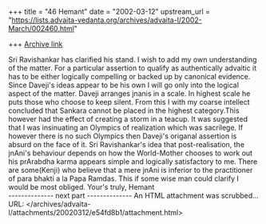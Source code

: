 +++
title = "46 Hemant"
date = "2002-03-12"
upstream_url = "https://lists.advaita-vedanta.org/archives/advaita-l/2002-March/002460.html"

+++
[Archive link](https://lists.advaita-vedanta.org/archives/advaita-l/2002-March/002460.html)

Sri Ravishankar has clarified his stand. I wish to add my own understanding of the matter. For a particular assertion to qualify as authentically advaitic it has to be either logically compelling or backed up by canonical evidence. Since Daveji's ideas appear to be his own I will go only into the logical aspect of the matter. Daveji arranges jnanis in a scale. In highest scale he puts those who choose to keep silent. From this I with my coarse intellect concluded that Sankara cannot be placed in the highest category.This however had the effect of creating a storm in a teacup. It was suggested that I was insinuating an Olympics of realization which was sacrilege. If however there is no such Olympics then Daveji's origanal assertion is absurd on the face of it. Sri Ravishankar's idea that post-realisation, the jnAni's behaviour  depends on how the World-Mother chooses to work out his prArabdha karma appears simple and logically satisfactory to me. 
              There are some(Kenji) who believe that a mere jnAni  is inferior to the practitioner of para bhakti a la Papa Ramdas. This if  some wise man could clarify I would be most obliged.
                                                                  Your's truly,
                                                                     Hemant   
-------------- next part --------------
An HTML attachment was scrubbed...
URL: </archives/advaita-l/attachments/20020312/e54fd8b1/attachment.html>
